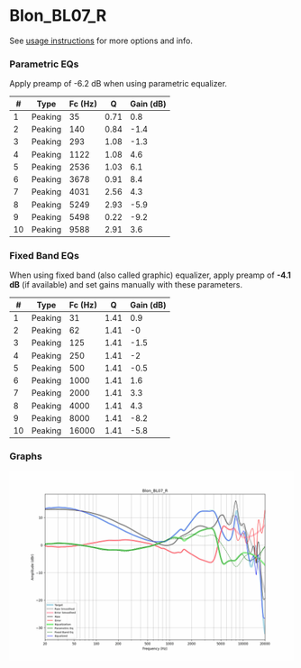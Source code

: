 # Blon_BL07_R
See [usage instructions](https://github.com/jaakkopasanen/AutoEq#usage) for more options and info.

### Parametric EQs
Apply preamp of -6.2 dB when using parametric equalizer.

|   # | Type    |   Fc (Hz) |    Q |   Gain (dB) |
|-----|---------|-----------|------|-------------|
|   1 | Peaking |        35 | 0.71 |         0.8 |
|   2 | Peaking |       140 | 0.84 |        -1.4 |
|   3 | Peaking |       293 | 1.08 |        -1.3 |
|   4 | Peaking |      1122 | 1.08 |         4.6 |
|   5 | Peaking |      2536 | 1.03 |         6.1 |
|   6 | Peaking |      3678 | 0.91 |         8.4 |
|   7 | Peaking |      4031 | 2.56 |         4.3 |
|   8 | Peaking |      5249 | 2.93 |        -5.9 |
|   9 | Peaking |      5498 | 0.22 |        -9.2 |
|  10 | Peaking |      9588 | 2.91 |         3.6 |

### Fixed Band EQs
When using fixed band (also called graphic) equalizer, apply preamp of **-4.1 dB** (if available) and set gains manually with these parameters.

|   # | Type    |   Fc (Hz) |    Q |   Gain (dB) |
|-----|---------|-----------|------|-------------|
|   1 | Peaking |        31 | 1.41 |         0.9 |
|   2 | Peaking |        62 | 1.41 |        -0   |
|   3 | Peaking |       125 | 1.41 |        -1.5 |
|   4 | Peaking |       250 | 1.41 |        -2   |
|   5 | Peaking |       500 | 1.41 |        -0.5 |
|   6 | Peaking |      1000 | 1.41 |         1.6 |
|   7 | Peaking |      2000 | 1.41 |         3.3 |
|   8 | Peaking |      4000 | 1.41 |         4.3 |
|   9 | Peaking |      8000 | 1.41 |        -8.2 |
|  10 | Peaking |     16000 | 1.41 |        -5.8 |

### Graphs
![](./Blon_BL07_R.png)
